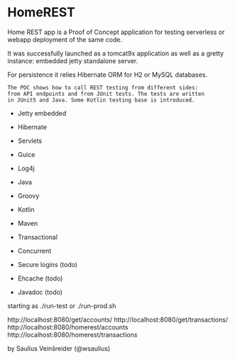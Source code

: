 # HomeREST

Home REST app is a Proof of Concept application for testing 
serverless or webapp deployment of the same code. 

It was successfully launched as a tomcat9x application as well
as a gretty instance: embedded jetty standalone server. 

For persistence it relies Hibernate ORM for H2 or MySQL databases. 

    The POC shows how to call REST testing from different sides: 
    from API endpoints and from JUnit tests. The tests are written 
    in JUnit5 and Java. Some Kotlin testing base is introduced. 

* Jetty embedded
* Hibernate 
* Servlets

* Guice  
* Log4j 

* Java 
* Groovy 
* Kotlin 
* Maven

* Transactional 
* Concurrent 

* Secure logins (todo) 
* Ehcache (todo) 
* Javadoc (todo)



starting as ./run-test or ./run-prod.sh 

http://localhost:8080/get/accounts/
http://localhost:8080/get/transactions/
http://localhost:8080/homerest/accounts
http://localhost:8080/homerest/transactions


 by Saulius Veinšreider (@wsaulius)
 
 